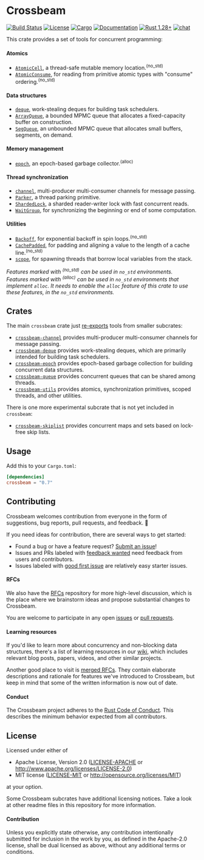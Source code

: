 # Crossbeam

[![Build Status](https://travis-ci.org/crossbeam-rs/crossbeam.svg?branch=master)](
https://travis-ci.org/crossbeam-rs/crossbeam)
[![License](https://img.shields.io/badge/license-MIT%2FApache--2.0-blue.svg)](
https://github.com/crossbeam-rs/crossbeam)
[![Cargo](https://img.shields.io/crates/v/crossbeam.svg)](
https://crates.io/crates/crossbeam)
[![Documentation](https://docs.rs/crossbeam/badge.svg)](
https://docs.rs/crossbeam)
[![Rust 1.28+](https://img.shields.io/badge/rust-1.28+-lightgray.svg)](
https://www.rust-lang.org)
[![chat](https://img.shields.io/discord/569610676205781012.svg?logo=discord)](https://discord.gg/JXYwgWZ)

This crate provides a set of tools for concurrent programming:

#### Atomics

* [`AtomicCell`], a thread-safe mutable memory location.<sup>(no_std)</sup>
* [`AtomicConsume`], for reading from primitive atomic types with "consume" ordering.<sup>(no_std)</sup>

#### Data structures

* [`deque`], work-stealing deques for building task schedulers.
* [`ArrayQueue`], a bounded MPMC queue that allocates a fixed-capacity buffer on construction.
* [`SegQueue`], an unbounded MPMC queue that allocates small buffers, segments, on demand.

#### Memory management

* [`epoch`], an epoch-based garbage collector.<sup>(alloc)</sup>

#### Thread synchronization

* [`channel`], multi-producer multi-consumer channels for message passing.
* [`Parker`], a thread parking primitive.
* [`ShardedLock`], a sharded reader-writer lock with fast concurrent reads.
* [`WaitGroup`], for synchronizing the beginning or end of some computation.

#### Utilities

* [`Backoff`], for exponential backoff in spin loops.<sup>(no_std)</sup>
* [`CachePadded`], for padding and aligning a value to the length of a cache line.<sup>(no_std)</sup>
* [`scope`], for spawning threads that borrow local variables from the stack.

*Features marked with <sup>(no_std)</sup> can be used in `no_std` environments.*<br/>
*Features marked with <sup>(alloc)</sup> can be used in `no_std` environments that implement `alloc`. It needs to enable the `alloc` feature of this crate to use these features, in the `no_std` environments.*

[`AtomicCell`]: https://docs.rs/crossbeam/*/crossbeam/atomic/struct.AtomicCell.html
[`AtomicConsume`]: https://docs.rs/crossbeam/*/crossbeam/atomic/trait.AtomicConsume.html
[`deque`]: https://docs.rs/crossbeam/*/crossbeam/deque/index.html
[`ArrayQueue`]: https://docs.rs/crossbeam/*/crossbeam/queue/struct.ArrayQueue.html
[`SegQueue`]: https://docs.rs/crossbeam/*/crossbeam/queue/struct.SegQueue.html
[`channel`]: https://docs.rs/crossbeam/*/crossbeam/channel/index.html
[`Parker`]: https://docs.rs/crossbeam/*/crossbeam/sync/struct.Parker.html
[`ShardedLock`]: https://docs.rs/crossbeam/*/crossbeam/sync/struct.ShardedLock.html
[`WaitGroup`]: https://docs.rs/crossbeam/*/crossbeam/sync/struct.WaitGroup.html
[`epoch`]: https://docs.rs/crossbeam/*/crossbeam/epoch/index.html
[`Backoff`]: https://docs.rs/crossbeam/*/crossbeam/utils/struct.Backoff.html
[`CachePadded`]: https://docs.rs/crossbeam/*/crossbeam/utils/struct.CachePadded.html
[`scope`]: https://docs.rs/crossbeam/*/crossbeam/fn.scope.html

## Crates

The main `crossbeam` crate just [re-exports](src/lib.rs) tools from
smaller subcrates:

* [`crossbeam-channel`](crossbeam-channel)
  provides multi-producer multi-consumer channels for message passing.
* [`crossbeam-deque`](crossbeam-deque)
  provides work-stealing deques, which are primarily intended for building task schedulers.
* [`crossbeam-epoch`](crossbeam-epoch)
  provides epoch-based garbage collection for building concurrent data structures.
* [`crossbeam-queue`](crossbeam-queue)
  provides concurrent queues that can be shared among threads.
* [`crossbeam-utils`](crossbeam-utils)
  provides atomics, synchronization primitives, scoped threads, and other utilities.

There is one more experimental subcrate that is not yet included in `crossbeam`:

* [`crossbeam-skiplist`](crossbeam-skiplist)
  provides concurrent maps and sets based on lock-free skip lists.

## Usage

Add this to your `Cargo.toml`:

```toml
[dependencies]
crossbeam = "0.7"
```

## Contributing

Crossbeam welcomes contribution from everyone in the form of suggestions, bug reports,
pull requests, and feedback. 💛

If you need ideas for contribution, there are several ways to get started:

* Found a bug or have a feature request?
  [Submit an issue](https://github.com/crossbeam-rs/crossbeam/issues/new)!
* Issues and PRs labeled with
  [feedback wanted](https://github.com/crossbeam-rs/crossbeam/issues?utf8=%E2%9C%93&q=is%3Aopen+sort%3Aupdated-desc+label%3A%22feedback+wanted%22+)
  need feedback from users and contributors.
* Issues labeled with
  [good first issue](https://github.com/crossbeam-rs/crossbeam/issues?q=is%3Aissue+is%3Aopen+sort%3Aupdated-desc+label%3A%22good+first+issue%22)
  are relatively easy starter issues.

#### RFCs

We also have the [RFCs](https://github.com/crossbeam-rs/rfcs) repository for more
high-level discussion, which is the place where we brainstorm ideas and propose
substantial changes to Crossbeam.

You are welcome to participate in any open
[issues](https://github.com/crossbeam-rs/rfcs/issues?q=is%3Aissue+is%3Aopen+sort%3Aupdated-desc)
or
[pull requests](https://github.com/crossbeam-rs/rfcs/pulls?q=is%3Apr+is%3Aopen+sort%3Aupdated-desc).

#### Learning resources

If you'd like to learn more about concurrency and non-blocking data structures, there's a
list of learning resources in our [wiki](https://github.com/crossbeam-rs/rfcs/wiki),
which includes relevant blog posts, papers, videos, and other similar projects.

Another good place to visit is [merged RFCs](https://github.com/crossbeam-rs/rfcs/tree/master/text).
They contain elaborate descriptions and rationale for features we've introduced to
Crossbeam, but keep in mind that some of the written information is now out of date.

#### Conduct

The Crossbeam project adheres to the
[Rust Code of Conduct](https://github.com/rust-lang/rust/blob/master/CODE_OF_CONDUCT.md).
This describes the minimum behavior expected from all contributors.

## License

Licensed under either of

 * Apache License, Version 2.0 ([LICENSE-APACHE](LICENSE-APACHE) or http://www.apache.org/licenses/LICENSE-2.0)
 * MIT license ([LICENSE-MIT](LICENSE-MIT) or http://opensource.org/licenses/MIT)

at your option.

Some Crossbeam subcrates have additional licensing notices.
Take a look at other readme files in this repository for more information.

#### Contribution

Unless you explicitly state otherwise, any contribution intentionally submitted
for inclusion in the work by you, as defined in the Apache-2.0 license, shall be
dual licensed as above, without any additional terms or conditions.
